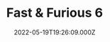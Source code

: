 ---
title: "Fast & Furious 6"
year: 2013
date: 2022-05-19T19:26:09.000Z
permalink: /almanac/movies/2022-05-19-fast--furious-6/index.html
link: https://letterboxd.com/rknightuk/film/fast-furious-6/3/
rating: 3
---